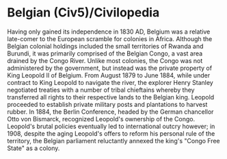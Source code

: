# Belgian (Civ5)/Civilopedia

Having only gained its independence in 1830 AD, Belgium was a relative late-comer to the European scramble for colonies in Africa. Although the Belgian colonial holdings included the small territories of Rwanda and Burundi, it was primarily comprised of the Belgian Congo, a vast area drained by the Congo River. Unlike most colonies, the Congo was not administered by the government, but instead was the private property of King Leopold II of Belgium. From August 1879 to June 1884, while under contract to King Leopold to navigate the river, the explorer Henry Stanley negotiated treaties with a number of tribal chieftains whereby they transferred all rights to their respective lands to the Belgian king. Leopold proceeded to establish private military posts and plantations to harvest rubber. In 1884, the Berlin Conference, headed by the German chancellor Otto von Bismarck, recognized Leopold's ownership of the Congo. Leopold's brutal policies eventually led to international outcry however; in 1908, despite the aging Leopold's offers to reform his personal rule of the territory, the Belgian parliament reluctantly annexed the king's "Congo Free State" as a colony.